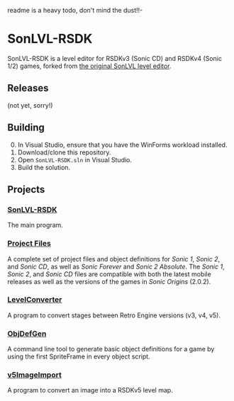 readme is a heavy todo, don't mind the dust!!-

# SonLVL-RSDK

SonLVL-RSDK is a level editor for RSDKv3 (Sonic CD) and RSDKv4 (Sonic 1/2) games, forked from [the original SonLVL level editor](https://github.com/sonicretro/SonLVL).

## Releases

(not yet, sorry!)

## Building

0. In Visual Studio, ensure that you have the WinForms workload installed.
1. Download/clone this repository.
2. Open `SonLVL-RSDK.sln` in Visual Studio.
3. Build the solution.

## Projects

### [SonLVL-RSDK](SonLVL)

The main program.

### [Project Files](Project%20Files)

A complete set of project files and object definitions for *Sonic 1*, *Sonic 2*, and *Sonic CD*, as well as *Sonic Forever* and *Sonic 2 Absolute*. The *Sonic 1*, *Sonic 2*, and *Sonic CD* files are compatible with both the latest mobile releases as well as the versions of the games in *Sonic Origins* (2.0.2).

### [LevelConverter](LevelConverter)

A program to convert stages between Retro Engine versions (v3, v4, v5).

### [ObjDefGen](ObjDefGen)

A command line tool to generate basic object definitions for a game by using the first SpriteFrame in every object script. 

### [v5ImageImport](v5ImageImport)

A program to convert an image into a RSDKv5 level map.
